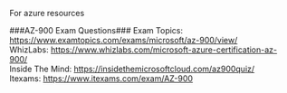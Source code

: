 For azure resources

###AZ-900 Exam Questions###
Exam Topics: https://www.examtopics.com/exams/microsoft/az-900/view/  
WhizLabs: https://www.whizlabs.com/microsoft-azure-certification-az-900/  
Inside The Mind: https://insidethemicrosoftcloud.com/az900quiz/  
Itexams: https://www.itexams.com/exam/AZ-900  